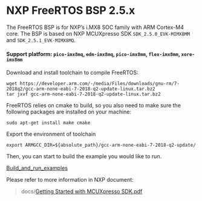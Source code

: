 # NXP FreeRTOS BSP 2.5.x

The FreeRTOS BSP is for NXP’s i.MX8 SOC family with ARM Cortex-M4 core.
The BSP is based on NXP MCUXpresso SDK `SDK_2.5.0_EVK-MIMX8MM` and `SDK_2.5.1_EVK-MIMX8MQ`.


#### Support platform: `pico-imx8mq`, `edm-imx8mq`, `pico-imx8mm`, `flex-imx8mm`, `xore-imx8mm`

Download and install toolchain to compile FreeRTOS:
```
wget https://developer.arm.com/-/media/Files/downloads/gnu-rm/7-2018q2/gcc-arm-none-eabi-7-2018-q2-update-linux.tar.bz2
tar jxvf gcc-arm-none-eabi-7-2018-q2-update-linux.tar.bz2
```
FreeRTOS relies on cmake to build, so you also need to make sure the following packages are installed on your machine:

```
sudo apt-get install make cmake
```
Export the environment of toolchain
```
export ARMGCC_DIR=${absolute_path}/gcc-arm-none-eabi-7-2018-q2-update/
```
Then, you can start to build the example you would like to run.

[Build_and_run_examples](https://github.com/TechNexion/freertos-tn/wiki/Build_and_run_example)

Please refer to more information in NXP document:

> docs/[Getting Started with MCUXpresso SDK.pdf](https://github.com/TechNexion/freertos-tn/tree/freertos_2.5.x_imx8/docs)
